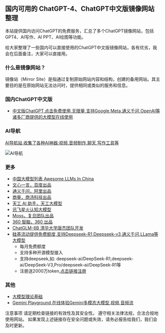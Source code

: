 ## 国内可用的 ChatGPT-4、ChatGPT中文版镜像网站整理

本站提供国内访问ChatGPT的免费服务，汇总了多个ChatGPT镜像网站，包括GPT4、AI写作、AI PPT、AI绘图等功能。

给大家整理了一些国内可以直接使用的ChatGPT中文版镜像网站，各有优劣，我会在后面备注，大家可以直接用。

### 什么是镜像网站？
镜像站（Mirror Site）是指通过复制原始网站内容和结构，创建的备用网站。其主要目的是在原始网站无法访问时，提供相同或类似的服务和信息。

### 国内ChatGPT中文版

- [中文版ChatGPT,点击免费使用,无限量,支持Google,Meta,通义千问,OpenAI等诸多厂商提供的大模型在线使用](https://gpt.programnotes.cn)

### AI导航

[AI导航站,收集了各种AI神器:视频,音频制作,聊天,写作工具等](https://nav.programnotes.cn)

![AI导航](https://nav.programnotes.cn/icon/ai-nav.png)

### 更多

- [中国大模型列表 Awesome LLMs In China](https://free-gpt.github.io/awesome-LLMs-In-China/)
- [文心一言，百度出品](https://yiyan.baidu.com/)
- [通义千问，阿里出品](https://tongyi.aliyun.com/)
- [商量，商汤科技出品](https://techday.sensetime.com/)
- [天工 AI 助手，天工大模型](https://tiangong.kunlun.com/)
- [讯飞星火认知大模型](https://xinghuo.xfyun.cn/)
- [Moss，复旦团队出品](https://moss.fastnlp.top/)
- [360 智脑，360 出品](https://www.so.com/zt/invite.html)
- [ChatGLM-6B 清华大学唐杰团队开发](https://github.com/THUDM/ChatGLM-6B)
- [硅基流动提供免费额度,支持Deepseek-R1,Deepseek-v3,通义千问,LLama等大模型](https://cloud.siliconflow.cn/i/eluTiiYw)
  - 每月免费额度
  - 支持多种开源模型接入
  - 支持deepseek,如: deepseek-ai/DeepSeek-R1,deepseek-ai/DeepSeek-V3,Pro/deepseek-ai/DeepSeek-R1等
  - 注册送2000万token,[点击链接注册](https://cloud.siliconflow.cn/i/eluTiiYw)

### 其他

- [大模型理论基础](https://free-gpt.github.io/llm/)
- [Gemini Playground,在线体验Gemini多模态大模型,视频,音频流](https://gpt-free.deno.dev/)

注意事项
请定期检查链接的有效性及其安全性。
遵守相关法律法规，合法合规地使用网站。
如果发现上述链接存在安全问题或失效，请务必报告给我们，我们会及时更新。
